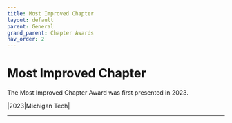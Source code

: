 ```yaml
---
title: Most Improved Chapter
layout: default
parent: General
grand_parent: Chapter Awards
nav_order: 2
---
```


# Most Improved Chapter

The Most Improved Chapter Award was first presented in 2023.

|2023|Michigan Tech|

----